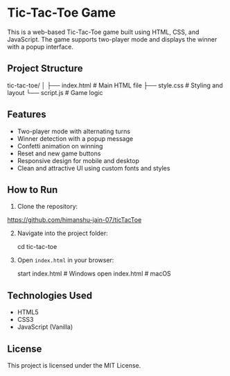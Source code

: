 # Tic-Tac-Toe Game

This is a web-based Tic-Tac-Toe game built using HTML, CSS, and JavaScript. The game supports two-player mode and displays the winner with a popup interface.

## Project Structure


tic-tac-toe/
│
├── index.html      # Main HTML file
├── style.css       # Styling and layout
└── script.js       # Game logic


## Features

- Two-player mode with alternating turns
- Winner detection with a popup message
- Confetti animation on winning
- Reset and new game buttons
- Responsive design for mobile and desktop
- Clean and attractive UI using custom fonts and styles

## How to Run

1. Clone the repository:
  
  https://github.com/himanshu-jain-07/ticTacToe

2. Navigate into the project folder:
   
   cd tic-tac-toe
   

3. Open `index.html` in your browser:
   
   start index.html    # Windows
   open index.html     # macOS
   

## Technologies Used

- HTML5  
- CSS3  
- JavaScript (Vanilla)

## License

This project is licensed under the MIT License.
